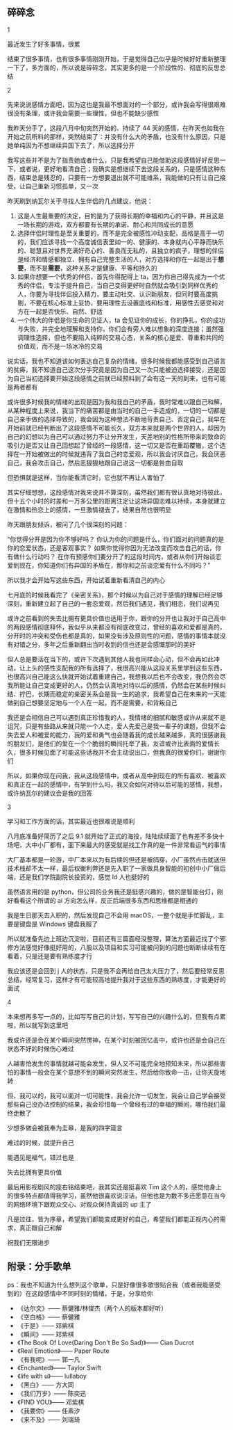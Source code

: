## 碎碎念
1

最近发生了好多事情，很累

结束了很多事情，也有很多事情刚刚开始，于是觉得自己似乎是时候好好重新整理一下了，多方面的，所以说是碎碎念，其实更多的是一个阶段性的、彻底的反思总结

2

先来说说感情方面吧，因为这也是我最不想面对的一个部分，或许我会写得很艰难很没有条理，或许我会需要一些理性，但也不能缺少感性

我昨天分手了，这段八月中旬突然开始的、持续了 44 天的感情，在昨天也如我在开始之前所料的那样，突然结束了：并没有什么大的矛盾，也没有什么原因，只是她单纯因为不想继续异国下去了，所以选择分开

我写这些并不是为了指责她或者什么，只是我希望自己能借助这段感情好好反思一下，或者说，更好地看清自己；我确实是想继续下去这段关系的，只是感情这种东西，结束总是残忍的，只要有一方想要退出就不可能维系，我能做的只有让自己接受，让自己重新习惯孤单，又一次

昨天刷到纳瓦尔关于寻找人生伴侣的几点建议，他说：

1. 这是人生最重要的决定，目的是为了获得长期的幸福和内心的平静，并且这是一场长期的游戏，双方都要有长期的承诺、耐心和共同成长的意愿
2. 选择伴侣时理性是至关重要的，而不是完全被感性冲动支配，品格是高于一切的，我们应该寻找一个高度诚信表里如一的、健康的、本身就内心平静而快乐的、聪慧且对世界充满好奇心的、善良而无私的，且独立的疯子，理想的伴侣是经济和情感都独立、拥有自己完整生活的人，对方选择和你在一起是出于**想要**，而不是**需要**，这种关系才是健康、平等和持久的
3. 如果你想要一个优秀的伴侣，首先你得配得上 ta，因为你自己得先成为一个优秀的伴侣，专注于提升自己，当自己变得更好时自然就会吸引到同样优秀的人，你要为寻找伴侣投入精力，要主动社交、认识新朋友，但同时要高度挑剔，不要在核心标准上妥协，要用理性去设置底线和标准，用感性去感受和对方在一起是否快乐、自然、舒适
4. 一个伟大的伴侣是你生命的见证人，ta 会见证你的成长，你的挣扎，你的成功与失败，并完全地理解和支持你，你们会有旁人难以想象的深度连接；虽然强调理性选择，但也不要陷入纯粹的交易心态，关系的核心是爱、尊重和共同的价值观，而不是一场冰冷的交易

说实话，我也不知道该如何表达自己复杂的情绪，很多时候我都能感受到自己语言的贫瘠，我不知道自己这次分手究竟是因为自己又一次只能被迫选择接受，还是因为自己当初选择要开始这段感情之前就已经预料到了会有这一天的到来，也有可能是两者都有

或许很多时候我的情绪的出现是因为我和我自己的矛盾，我时常难以跟自己和解，从某种程度上来说，我当下的痛苦都是由当时的自己一手造成的，一切的一切都是自己亲手做的选择导致的，我会因为这种想法不断地苛责自己、否定自己，我早在开始前就已经判断出了这段感情不可能长久，双方本来就是两个世界的人，却因为自己的幻想以为自己可以通过努力不让分开发生，天差地别的性格所带来的致命的吸引力是否又让自己回想起了曾经的一段感情，这一切又是否在重蹈覆辙，这个选择在一开始被做出的时候就违背了我自己的恋爱观，所以我会讨厌自己，我会厌恶自己，我会攻击自己，然后恶狠狠地跟自己说这一切都是咎由自取

但恐惧就是这样，当你能看清它时，它也就不再让人害怕了

其实仔细想想，这段感情对我来说并不算深刻，虽然我们都有很认真地对待彼此，但十五个小时的时差和一万多公里的距离注定让这场异国恋难以持续，本身就建立在激情和热恋上的感情，一旦激情褪去了，结果自然也很明显

昨天跟朋友倾诉，被问了几个很深刻的问题：

“你觉得分开是因为你不够好吗？
你认为你的问题是什么，你们面对的问题真的是你的恋爱状态，还是客观事实？
如果你觉得你因为无法改变而攻击自己的话，你有做什么行动吗？
在你有预感你们要分开了的这段时间内，或者从你们开始谈恋爱到现在，你知道你们有异国的矛盾在，那你和之前谈恋爱有什么不同吗？”

所以我才会开始写这些东西，开始试着重新看清自己的内心

七月底的时候我看完了《亲密关系》，那个时候以为自己对于感情的理解已经足够深刻，重新建立起了自己的一套恋爱观，然后我们遇见，我们相恋，我们说再见

或许之前看到的失去比拥有更具价值也适用于你，跟你的分开也让我对于自己高中的两段感情彻底释怀，我似乎从来都没有彻底改变过，曾经的喜欢和爱都是真的，分开时的冲突和受伤也都是真的，如果没有涉及原则性的问题，感情的事情本就没有对错之分，多年之后重新翻出当时收到的信也还是会感慨那时的美好

但人总是要活在当下的，或许下次遇到其他人我也同样会心动，但不会再如此冲动，让上头的感性支配我的所有选择了，我很高兴能从这段关系里学到这些东西，也很高兴自己能这么快就开始试着重建自己，我想我以后也不会改变，我仍然会尽我所能让自己变成更好的人，仍然会认真地对待以后的感情，仍然会在某些时候纠结、拧巴，长期而稳定的亲密关系会是我一生的追求，我希望自己在未来的一天能做到自己想要坚定地与一个人在一起，而不是需要，和背叛自己

我还是会相信自己可以遇到真正珍惜我的人，我情绪的细腻和敏感或许从来就不是诅咒，只是有些路从来就只能一个人走，爱人先爱己是我一辈子的课题，但我不会失去爱人和被爱的能力，我的爱和勇气也会随着我的成长越来越多，真的很感谢我的朋友们，是他们的爱在一个个脆弱的瞬间托举了我，友谊或许比表面的爱情长久，很多时候见面了可能这些话我并不会主动说出口，但我真的很爱你们，谢谢你们

所以，如果你现在问我，我从这段感情中，或者从高中到现在的所有喜欢、被喜欢和真正在一起的感情中，有学到什么吗，我又会如何对待以后可能的感情，我想，或许纳瓦尔的建议会是我的回答

3

学习和工作方面的话，其实最近也很难说是顺利

八月底准备好简历了之后 9.1 就开始了正式的海投，陆陆续续面了也有差不多快十场吧，大中小厂都有，面下来最大的感受就是找工作真的是一件非常看运气的事情

大厂基本都是一轮游，中厂本来以为有后续的但还是被鸽穿，小厂虽然点击就送但技术栈却不太一样，最后权衡利弊还是先入职了一家做具身智能的初创中小厂做后端，还是我们学院副院长投资的，感觉 ld 人也挺好的

虽然语言用的是 python，但公司的业务我还是挺感兴趣的，做的是智能台灯，刚好看看这个所谓的 ai 方向怎么样，反正后端很多东西和思维都是相通的

我是生日那天去入职的，然后发现自己不会用 macOS，一整个就是手忙脚乱，主要是键盘是 Windows 键盘我服了

所以就准备先边上班边沉淀啦，目前还有三篇面经没整理，算法方面最近找了个邪修方法感觉好像挺好用的，八股以及项目和实习可能被问到的问题也断断续续有在看着，只是还是要有熟练度才行

我应该还是会回到 j 人的状态，只是我不会再给自己太大压力了，然后要经常反思总结，经常复习，这样才有可能较高地提升我对于这些东西的熟练度，才能更好的面试

4

本来想再多写一点的，比如写写自己的计划，写写自己的兴趣什么的，但我有点累啦，所以就写到这里吧

我或许还是会在某个瞬间突然愣神，在某个时刻被回忆击中，或许也还是会自己在状态不好的时候伤心难过

人越害怕发生的事情就越可能会发生，但人又不可能完全地预知未来，所以那些害怕的事情一般会在某个意想不到的瞬间突然发生，然后给你致命一击，让你天旋地转

但，我可以的，我可以面对一切可能性，我会允许一切发生，我会让自己学会接受那些自己没办法控制的结果，我会珍惜每一个曾经有过的幸福的瞬间，哪怕我们最终走散了

少想多做会被我奉为圭皋，是我的四字箴言

难过的时候，就提升自己

能遇见是福气，错过也是

失去比拥有更具价值

最后用影视剧风的座右铭结束吧，我其实还是挺喜欢 Tim 这个人的，感觉他身上的很多特点都值得我学习，虽然他很喜欢说涩话，但他也是为数不多还愿意在当今的网络环境下跟观众交心、对观众保持真诚的 up 主了

凡是过往，皆为序章，希望我们都能变成更好的自己，希望我们都能正视内心的需求，真正跟自己和解

祝我们无限进步

## 附录：分手歌单
ps：我也不知道为什么想列这个歌单，只是好像很多歌很贴合我（或者我能感受到的）在这段感情中不同时刻的情绪，于是，分享给你

* 《达尔文》—— 蔡健雅/林俊杰（两个人的版本都好听）
* 《空白格》—— 蔡健雅
* 《于是》—— 邓紫棋
* 《瞬间》—— 邓紫棋
* 《The Book Of Love(Daring Don't Be So Sad)》—— Cian Ducrot
* 《Real Emotion》—— Paper Route
* 《有我呢》—— 郭一凡
* 《Enchanted》—— Taylor Swift
* 《life with u》—— lullaboy
* 《黑白》—— 方大同
* 《我们万岁》—— 陈奕迅
* 《FIND YOU》—— 邓紫棋
* 《我要你》—— 任素汐
* 《来不及》—— 刘瑞琦